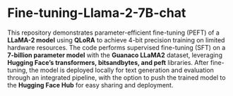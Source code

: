 # Fine-tuning-Llama-2-7B-chat

This repository demonstrates parameter-efficient fine-tuning (PEFT) of a **LLaMA-2 model** using **QLoRA** to achieve 4-bit precision training on limited hardware resources. The code performs supervised fine-tuning (SFT) on a **7-billion parameter model** with the **Guanaco LLaMA2** dataset, leveraging **Hugging Face’s transformers, bitsandbytes, and peft** libraries. After fine-tuning, the model is deployed locally for text generation and evaluation through an integrated pipeline, with the option to push the trained model to the **Hugging Face Hub** for easy sharing and deployment.
